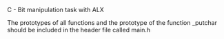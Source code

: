 C - Bit manipulation task with ALX

The prototypes of all functions and the prototype of the function _putchar should be included in the header file called main.h
